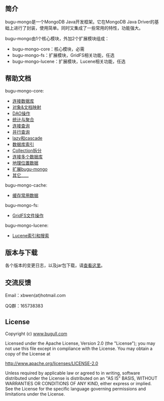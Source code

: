 简介
----------
bugu-mongo是一个MongoDB Java开发框架。它在MongoDB Java Driver的基础上进行了封装，使用简单。同时又集成了一些常用的特性，功能强大。

bugu-mongo由1个核心模块，外加2个扩展模块组成：

* bugu-mongo-core：核心模块，必需
* bugu-mongo-fs：扩展模块，GridFS相关功能，任选
* bugu-mongo-lucene：扩展模块，Lucene相关功能，任选


帮助文档
----------
bugu-mongo-core:

* [连接数据库](https://github.com/xbwen/bugu-mongo/wiki/%E8%BF%9E%E6%8E%A5%E6%95%B0%E6%8D%AE%E5%BA%93)
* [对象&文档映射](https://github.com/xbwen/bugu-mongo/wiki/%E5%AF%B9%E8%B1%A1&%E6%96%87%E6%A1%A3%E6%98%A0%E5%B0%84)
* [DAO操作](https://github.com/xbwen/bugu-mongo/wiki/DAO%E6%93%8D%E4%BD%9C)
* [统计与聚合](https://github.com/xbwen/bugu-mongo/wiki/%E7%BB%9F%E8%AE%A1%E4%B8%8E%E8%81%9A%E5%90%88)
* [连接查询](https://github.com/xbwen/bugu-mongo/wiki/%E8%BF%9E%E6%8E%A5%E6%9F%A5%E8%AF%A2)
* [并行查询](https://github.com/xbwen/bugu-mongo/wiki/%E5%B9%B6%E8%A1%8C%E6%9F%A5%E8%AF%A2)
* [lazy和cascade](https://github.com/xbwen/bugu-mongo/wiki/lazy%E5%92%8Ccascade)
* [数据库索引](https://github.com/xbwen/bugu-mongo/wiki/%E6%95%B0%E6%8D%AE%E5%BA%93%E7%B4%A2%E5%BC%95)
* [Collection拆分](https://github.com/xbwen/bugu-mongo/wiki/Collection%E6%8B%86%E5%88%86)
* [连接多个数据库](https://github.com/xbwen/bugu-mongo/wiki/%E8%BF%9E%E6%8E%A5%E5%A4%9A%E4%B8%AA%E6%95%B0%E6%8D%AE%E5%BA%93)
* [地理位置数据](https://github.com/xbwen/bugu-mongo/wiki/%E5%9C%B0%E7%90%86%E4%BD%8D%E7%BD%AE%E6%95%B0%E6%8D%AE)
* [扩展bugu-mongo](https://github.com/xbwen/bugu-mongo/wiki/%E6%89%A9%E5%B1%95bugu-mongo)
* [其它......](https://github.com/xbwen/bugu-mongo/wiki/%E5%85%B6%E5%AE%83......)

bugu-mongo-cache:
* [缓存常用数据](https://github.com/xbwen/bugu-mongo/wiki/%E7%BC%93%E5%AD%98%E5%B8%B8%E7%94%A8%E6%95%B0%E6%8D%AE)

bugu-mongo-fs:
* [GridFS文件操作](https://github.com/xbwen/bugu-mongo/wiki/GridFS%E6%96%87%E4%BB%B6%E6%93%8D%E4%BD%9C)

bugu-mongo-lucene:
* [Lucene索引和搜索](https://github.com/xbwen/bugu-mongo/wiki/Lucene%E7%B4%A2%E5%BC%95%E5%92%8C%E6%90%9C%E7%B4%A2)


版本与下载
----------
各个版本的变更日志，以及jar包下载，请[查看这里](https://github.com/xbwen/bugu-mongo/releases)。


交流反馈
----------
Email：xbwen(at)hotmail.com

QQ群：165738383


License
----------
Copyright (c) www.bugull.com

Licensed under the Apache License, Version 2.0 (the "License");
you may not use this file except in compliance with the License.
You may obtain a copy of the License at

http://www.apache.org/licenses/LICENSE-2.0

Unless required by applicable law or agreed to in writing, software
distributed under the License is distributed on an "AS IS" BASIS,
WITHOUT WARRANTIES OR CONDITIONS OF ANY KIND, either express or implied.
See the License for the specific language governing permissions and
limitations under the License.
